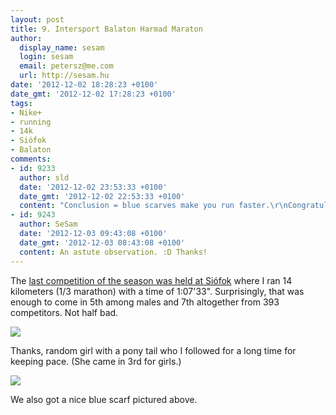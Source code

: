 ```yaml
---
layout: post
title: 9. Intersport Balaton Harmad Maraton
author:
  display_name: sesam
  login: sesam
  email: petersz@me.com
  url: http://sesam.hu
date: '2012-12-02 18:28:23 +0100'
date_gmt: '2012-12-02 17:28:23 +0100'
tags:
- Nike+
- running
- 14k
- Siófok
- Balaton
comments:
- id: 9233
  author: sld
  date: '2012-12-02 23:53:33 +0100'
  date_gmt: '2012-12-02 22:53:33 +0100'
  content: "Conclusion = blue scarves make you run faster.\r\nCongratulations :)"
- id: 9243
  author: SeSam
  date: '2012-12-03 09:43:08 +0100'
  date_gmt: '2012-12-03 08:43:08 +0100'
  content: An astute observation. :D Thanks!
---
```


The [last competition of the season was held at Siófok](http://www.futanet.hu/cikk/9-balaton-maraton-es-felmaraton/7025) where I ran 14 kilometers (1/3 marathon) with a time of 1:07'33". Surprisingly, that was enough to come in 5th among males and 7th altogether from 393 competitors. Not half bad.

[![](http://sesam.hu/wp-content/uploads/2012/12/ppic_Intersport_Balaton_Maraton_2012_1241.jpg)](http://sesam.hu/wp-content/uploads/2012/12/ppic_Intersport_Balaton_Maraton_2012_1241.jpg)

Thanks, random girl with a pony tail who I followed for a long time for keeping pace. (She came in 3rd for girls.)

[![](http://sesam.hu/wp-content/uploads/2012/12/ppic_Intersport_Balaton_Maraton_2012_0318.jpg)](http://sesam.hu/wp-content/uploads/2012/12/ppic_Intersport_Balaton_Maraton_2012_0318.jpg)

We also got a nice blue scarf pictured above.

